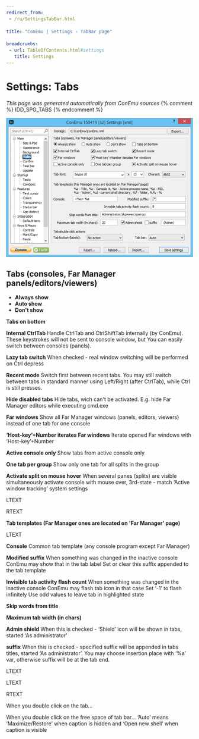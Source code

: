 ```yaml
---
redirect_from:
 - /ru/SettingsTabBar.html

title: "ConEmu | Settings › TabBar page"

breadcrumbs:
 - url: TableOfContents.html#settings
   title: Settings
---
```


# Settings: Tabs

*This page was generated automatically from ConEmu sources*
{% comment %} IDD_SPG_TABS {% endcomment %}

![ConEmu Settings: Tabs](/img/Settings-TabBar.png)



## Tabs (consoles, Far Manager panels/editors/viewers)




* **Always show**
* **Auto show**
* **Don't show**


**Tabs on bottom** 

**Internal CtrlTab** Handle CtrlTab and CtrlShiftTab internally (by ConEmu). These keystrokes will not be sent to console window, but You can easily switch between consoles (panels).

**Lazy tab switch** When checked - real window switching will be performed on Ctrl depress

**Recent mode** Switch first between recent tabs. You may still switch between tabs in standard manner using Left/Right (after CtrlTab), while Ctrl is still presses.

**Hide disabled tabs** Hide tabs, wich can't be activated. E.g. hide Far Manager editors while executing cmd.exe

**Far windows** Show all Far Manager windows (panels, editors, viewers) instead of one tab for one console

**‘Host-key’+Number iterates Far windows** Iterate opened Far windows with ‘Host-key’+Number

**Active console only** Show tabs from active console only

**One tab per group** Show only one tab for all splits in the group

**Activate split on mouse hover** When several panes (splits) are visible simultaneously activate console with mouse over, 3rd-state - match ‘Active window tracking’ system settings

LTEXT



RTEXT



**Tab templates (Far Manager ones are located on 'Far Manager' page)** 





LTEXT



**Console** Common tab template (any console program except Far Manager)

**Modified suffix** When something was changed in the inactive console ConEmu may show that in the tab label Set or clear this suffix appended to the tab template

**Invisible tab activity flash count** When something was changed in the inactive console ConEmu may flash tab icon in that case Set ‘-1’ to flash infinitely Use odd values to leave tab in highlighted state

**Skip words from title** 

**Maximum tab width (in chars)** 

**Admin shield** When this is checked - ‘Shield’ icon will be shown in tabs, started ‘As administrator’

**suffix** When this is checked - specified suffix will be appended in tabs titles, started ‘As administrator’. You may choose insertion place with ‘%a’ var, otherwise suffix will be at the tab end.



LTEXT



LTEXT



RTEXT



When you double click on the tab...

When you double click on the free space of tab bar... ‘Auto’ means ‘Maximize/Restore’ when caption is hidden and ‘Open new shell’ when caption is visible

